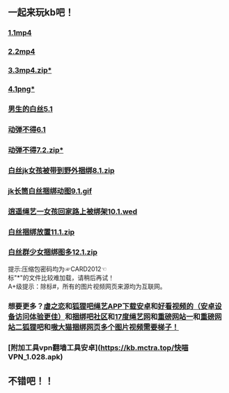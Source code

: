 ## 一起来玩kb吧！
### [1.1mp4](https://kb.mctra.top/kbmovie1.mp4)      
### [2.2mp4](https://kb.mctra.top/kbmovie2.mp4)   
### [3.3mp4.zip*](http://mctra.top/kb/kb.zip)
### [4.1png*](http://mctra.top/kb/kb1.png)   
### [男生的白丝5.1](https://kb.mctra.top/WoKaoSi.zip)
### [动弹不得6.1](https://kb.mctra.top/205836_57566015110.mp4)  
### [动弹不得7.2.zip*](http://mctra.top/kb/kbmovie1.zip)   
### [白丝jk女孩被带到野外捆绑8.1.zip](https://kb.mctra.top/kbpng.zip)   
### [jk长筒白丝捆绑动图9.1.gif](https://kb.mctra.top/6685ee2a.gif)   
### [逍遥绳艺一女孩回家路上被绑架10.1.wed](http://www.xiaoyaoshengyi.net/2021/meinvlindandanhuijiazaoyudaitukunbang.html)   
### [白丝捆绑放置11.1.zip](https://kb.mctra.top/kbpng2.zip)   
### [白丝群少女捆绑图多12.1.zip](https://kb.mctra.top/kbpng3.zip)   

提示:压缩包密码均为☞CARD2012☜   
标"*"的文件比较难加载，请稍后再试！   
A+级提示：除标#，所有的图片视频网页来源均为互联网。
### 想要更多？[虐之恋](http://www.nuezhilian01.com/)和[狐狸吧绳艺APP下载安卓](https://kb.mctra.top/smloft.apk)和[好看视频的（安卓设备访问体验更佳）](https://m.baidu.com/video/page?pd=video_page&nid=10828787961485419792&sign=5854702895239179730&word=%E6%B3%95%E5%88%B6%E5%AE%A3%E4%BC%A0%E7%89%87%E3%80%8A%E6%8E%A8%E9%94%80%E4%B9%8B%E5%8A%AB%E3%80%8B&oword=%E6%8D%86%E7%BB%91&atn=index&frsrcid=5373&ext=%7B%22jsy%22%3A1%7D&top=%7B%22sfhs%22%3A1%2C%22_hold%22%3A2%7D&sl=4&lid=12014035285349477482&fr0=A&fr1=C&_t=1641212822909&_t=1641212941487&_t=1641213058995&bk=1)和[捆绑吧社区](http://www.kbb321.com/)和[17度绳艺网](https://17smk.com)和[重磅网站一](http://imajiajia.com/article/list-14)和[重磅网站二狐狸吧](https://www.smlsml.net/)和[嗷大猫捆绑网页多个图片视频需要梯子！](http://www.mzms3.com/forum-75-1.html)
### [附加工具vpn翻墙工具安卓](https://kb.mctra.top/快喵 VPN_1.028.apk)

## 不错吧！！
